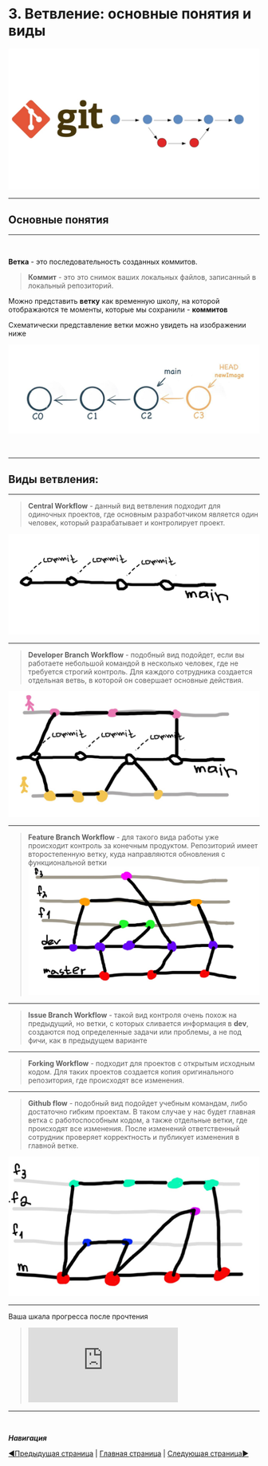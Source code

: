 # **3. Ветвление: основные понятия и виды**
![ветки_git](git_par3.jpg)
___
## **Основные понятия**
----

&nbsp;


**Ветка** - это последовательность созданных коммитов.

> **Коммит** - это это снимок ваших локальных файлов, записанный в локальный репозиторий.

Можно представить **ветку** как временную школу, на которой отображаются те моменты, которые мы сохранили - **коммитов**

Схематически представление ветки можно увидеть на изображении ниже

![git_branch](git%20for%20p3_2.png)

&nbsp;

-----

## **Виды ветвления:**
____
> **Central Workflow** - данный вид ветвления подходит для одиночных проектов, где основным разработчиком является один человек, который разрабатывает и контролирует проект. 

![cw](git_par3_1.jpg)

----
> **Developer Branch Workflow** - подобный вид подойдет, если вы работаете небольшой командой в несколько человек, где не требуется строгий контроль. Для каждого сотрудника создается отдельная ветвь, в которой он совершает основные действия. 

![dbw](git_par3_2.jpg)

----
> **Feature Branch Workflow** - для такого вида работы уже происходит контроль за конечным продуктом. Репозиторий имеет второстепенную ветку, куда направляются обновления с функциональной ветки
![fbw](git_par3_3.jpg)

____
> **Issue Branch Workflow** - такой вид контроля очень похож на предыдущий, но ветки, с которых сливается информация в **dev**, создаются под определенные задачи или проблемы, а не под фичи, как в предыдущем варианте
----
> **Forking Workflow** - подходит для проектов с открытым исходным кодом. Для таких проектов создается копия оригинального репозитория, где происходят все изменения.
-----
> **Github flow** - подобный вид подойдет учебным командам, либо достаточно гибким проектам. В таком случае у нас будет главная ветка с работоспособным кодом, а также отдельные ветки, где происходят все изменения. После изменений ответственный сотрудник проверяет корректность и публикует изменения в главной ветке.

![gf](git_par3_4.jpg)

-----------
Ваша шкала прогресса после прочтения
> ![progress](http://www.yarntomato.com/percentbarmaker/button.php?barPosition=35&leftFill=%23FF0000 "progress")
---------

&nbsp;

***Навигация***

[◀️Предыдущая страница](paragraph_2.md) | [Главная страница](readme.md) | [Следующая страница▶️](paragraph_4.md)